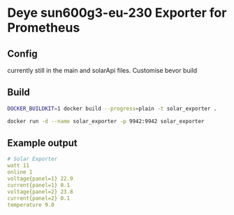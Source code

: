 # Deye sun600g3-eu-230 Exporter for Prometheus

## Config

currently still in the main and solarApi files. Customise bevor build

## Build

```sh
DOCKER_BUILDKIT=1 docker build --progress=plain -t solar_exporter .

docker run -d --name solar_exporter -p 9942:9942 solar_exporter
```

## Example output

```yml
# Solar Exporter
watt 11
online 1
voltage{panel=1} 22.9
current{panel=1} 0.1
voltage{panel=2} 23.8
current{panel=2} 0.1
temperature 9.0
```
